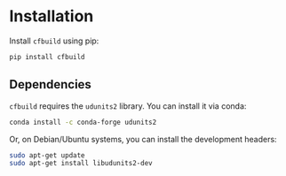 # Installation

Install `cfbuild` using pip:

```bash
pip install cfbuild
```

## Dependencies

`cfbuild` requires the `udunits2` library. You can install it via conda:

```bash
conda install -c conda-forge udunits2
```

Or, on Debian/Ubuntu systems, you can install the development headers:

```bash
sudo apt-get update
sudo apt-get install libudunits2-dev
```

